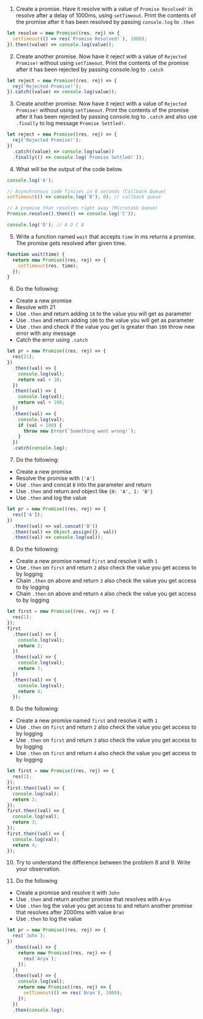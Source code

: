 1. Create a promise. Have it resolve with a value of `Promise Resolved!` in resolve after a delay of 1000ms, using `setTimeout`. Print the contents of the promise after it has been resolved by passing `console.log` to `.then`

```js
let resolve = new Promise((res, rej) => {
  setTimeout(() => res(`Promise Resolved!`), 1000);
}).then((value) => console.log(value));
```

2. Create another promise. Now have it reject with a value of `Rejected Promise!` without using `setTimeout`. Print the contents of the promise after it has been rejected by passing console.log to `.catch`

```js
let reject = new Promise((res, rej) => {
  rej('Rejected Promise!');
}).catch((value) => console.log(value));
```

3. Create another promise. Now have it reject with a value of `Rejected Promise!` without using `setTimeout`. Print the contents of the promise after it has been rejected by passing console.log to `.catch` and also use `.finally` to log message `Promise Settled!`.

```js
let reject = new Promise((res, rej) => {
  rej('Rejected Promise!');
})
  .catch((value) => console.log(value))
  .finally(() => console.log(`Promise Settled!`));
```

4. What will be the output of the code below.

```js
console.log('A');

// Asynchronous code finises in 0 seconds (Callback Queue)
setTimeout(() => console.log('B'), 0); // callback queue

// A promise that resolves right away (Microtask Queue)
Promise.resolve().then(() => console.log('C'));

console.log('D'); // A D C B
```

5. Write a function named `wait` that accepts `time` in ms returns a promise. The promise gets resolved after given time.

```js
function wait(time) {
  return new Promise((res, rej) => {
    setTimeout(res, time);
  });
}
```

6. Do the following:

- Create a new promise
- Resolve with 21
- Use `.then` and return adding `10` to the value you will get as parameter
- Use `.then` and return adding `100` to the value you will get as parameter
- Use `.then` and check if the value you get is greater than `100` throw new error with any message
- Catch the error using `.catch`

```js
let pr = new Promise((res, rej) => {
  res(21);
})
  .then((val) => {
    console.log(val);
    return val + 10;
  })
  .then((val) => {
    console.log(val);
    return val + 100;
  })
  .then((val) => {
    console.log(val);
    if (val > 100) {
      throw new Error(`Something went wrong!`);
    }
  })
  .catch(console.log);
```

7. Do the following:

- Create a new promise
- Resolve the promise with `['A']`
- Use `.then` and concat `B` into the parameter and return
- Use `.then` and return and object like `{0: 'A', 1: 'B'}`
- Use `.then` and log the value

```js
let pr = new Promise((res, rej) => {
  res(['A']);
})
  .then((val) => val.concat('B'))
  .then((val) => Object.assign({}, val))
  .then((val) => console.log(val));
```

8. Do the following:

- Create a new promise named `first` and resolve it with `1`
- Use `.then` on `first` and return `2` also check the value you get access to by logging
- Chain `.then` on above and return `3` also check the value you get access to by logging
- Chain `.then` on above and return `4` also check the value you get access to by logging

```js
let first = new Promise((res, rej) => {
  res(1);
});
first
  .then((val) => {
    console.log(val);
    return 2;
  })
  .then((val) => {
    console.log(val);
    return 3;
  })
  .then((val) => {
    console.log(val);
    return 4;
  });
```

9. Do the following:

- Create a new promise named `first` and resolve it with `1`
- Use `.then` on `first` and return `2` also check the value you get access to by logging
- Use `.then` on `first` and return `3` also check the value you get access to by logging
- Use `.then` on `first` and return `4` also check the value you get access to by logging

```js
let first = new Promise((res, rej) => {
  res(1);
});
first.then((val) => {
  console.log(val);
  return 2;
});
first.then((val) => {
  console.log(val);
  return 3;
});
first.then((val) => {
  console.log(val);
  return 4;
});
```

10. Try to understand the difference between the problem 8 and 9. Write your observation.

11. Do the following

- Create a promise and resolve it with `John`
- Use `.then` and return another promise that resolves with `Arya`
- Use `.then` log the value you get access to and return another promise that resolves after 2000ms with value `Bran`
- Use `.then` to log the value

```js
let pr = new Promise((res, rej) => {
  res(`John`);
})
  .then((val) => {
    return new Promise((res, rej) => {
      res(`Arya`);
    });
  })
  .then((val) => {
    console.log(val);
    return new Promise((res, rej) => {
      setTimeout(() => res(`Bran`), 2000);
    });
  })
  .then(console.log);
```
